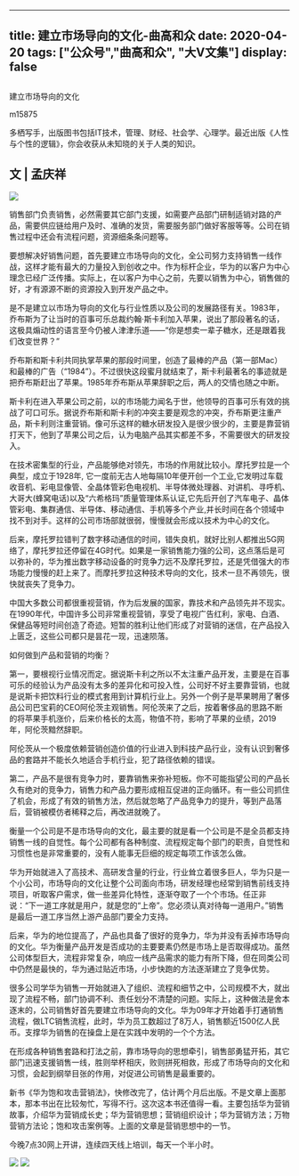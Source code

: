 
---
title:   建立市场导向的文化-曲高和众
date: 2020-04-20
tags: ["公众号","曲高和众", "大V文集"]
display: false
---


## 



建立市场导向的文化




m15875




多栖写手，出版图书包括IT技术，管理、财经、社会学、心理学。最近出版《人性与个性的逻辑》，你会收获从未知晓的关于人类的知识。


## **文 | 孟庆祥**

<img class="rich_pages js_insertlocalimg" data-ratio="0.746268656716418" data-s="300,640" src="https://mmbiz.qpic.cn/mmbiz_jpg/fxGMiaL5Zj1jjuSSX2RbPUvYbk7x1ZFjfibKgzqicvobBMicLAlwNOzDq2RUQib7LxHrdQqc7pJiabspmlveUZdsmicWQ/640?wx_fmt=jpeg" data-type="jpeg" data-w="1005" style=""/>

销售部门负责销售，必然需要其它部门支援，如需要产品部门研制适销对路的产品，需要供应链给用户及时、准确的发货，需要服务部门做好客服等等。公司在销售过程中还会有流程问题，资源细条条问题等。

要想解决好销售问题，首先要建立市场导向的文化，全公司努力支持销售一线作战，这样才能有最大的力量投入到创收之中。作为标杆企业，华为的以客户为中心理念已经广泛传播。实际上，在以客户为中心之前，先要以销售为中心，销售做的好，才有源源不断的资源投入到开发产品之中。

是不是建立以市场为导向的文化与行业性质以及公司的发展路径有关。1983年，乔布斯为了让当时的百事可乐总裁约翰·斯卡利加入苹果，说出了那段著名的话，这极具煽动性的语言至今仍被人津津乐道——“你是想卖一辈子糖水，还是跟着我们改变世界？”

乔布斯和斯卡利共同执掌苹果的那段时间里，创造了最棒的产品（第一部Mac）和最棒的广告（“1984”）。不过很快这段蜜月就结束了，斯卡利最著名的事迹就是把乔布斯赶出了苹果。1985年乔布斯从苹果辞职之后，两人的交情也随之中断。

斯卡利在进入苹果公司之前，以的市场能力闻名于世，他领导的百事可乐有效的挑战了可口可乐。据说乔布斯和斯卡利的冲突主要是观念的冲突，乔布斯更注重产品，斯卡利则注重营销。像可乐这样的糖水研发投入是很少很少的，主要是靠营销打天下，他到了苹果公司之后，认为电脑产品其实都差不多，不需要很大的研发投入。

在技术密集型的行业，产品能够绝对领先，市场的作用就比较小。摩托罗拉是一个典型，成立于1928年, 它一度前无古人地每隔10年便开创一个工业,它发明过车载收音机、彩电显像管、全晶体管彩色电视机、半导体微处理器、对讲机、寻呼机、大哥大(蜂窝电话)以及“六希格玛”质量管理体系认证,它先后开创了汽车电子、晶体管彩电、集群通信、半导体、移动通信、手机等多个产业,并长时间在各个领域中找不到对手。这样的公司市场部就很弱，慢慢就会形成以技术为中心的文化。

后来，摩托罗拉错判了数字移动通信的时间，错失良机，就好比别人都推出5G网络了，摩托罗拉还停留在4G时代。如果是一家销售能力强的公司，这点落后是可以弥补的，华为推出数字移动设备的时竞争力远不及摩托罗拉，还是凭借强大的市场能力慢慢的赶上来了。而摩托罗拉这种技术导向的文化，技术一旦不再领先，很快就丧失了竞争力。

中国大多数公司都很重视营销，作为后发展的国家，靠技术和产品领先并不现实。在1990年代，中国许多公司非常重视营销，享受了电视广告红利，家电、白酒、保健品等短时间创造了奇迹。短暂的胜利让他们形成了对营销的迷信，在产品投入上匮乏，这些公司都只是昙花一现，迅速陨落。

如何做到产品和营销的均衡？

第一，要根视行业情况而定。据说斯卡利之所以不太注重产品开发，主要是在百事可乐的经验认为产品没有太多的差异化和可投入性，公司好不好主要靠营销，也就是说斯卡把饮料行业的模式套用到计算机行业上。另外一个例子是苹果聘用了奢侈品公司巴宝莉的CEO阿伦茨主观销售。阿伦茨来了之后，按着奢侈品的思路不断的将苹果手机涨价，后来价格长的太高，物值不符，影响了苹果的业绩，2019年，阿伦茨黯然辞职。

阿伦茨从一个极度依赖营销创造价值的行业进入到科技产品行业，没有认识到奢侈品的套路并不能长久地适合手机行业，犯了路径依赖的错误。

第二，产品不是很有竞争力时，要靠销售来弥补短板。你不可能指望公司的产品长久有绝对的竞争力，销售力和产品力要形成相互促进的正向循环。有一些公司抓住了机会，形成了有效的销售方法，然后就忽略了产品竞争力的提升，等到产品落后，营销被模仿者稀释之后，再改进就晚了。

衡量一个公司是不是市场导向的文化，最主要的就是看一个公司是不是全员都支持销售一线的自觉性。每个公司都有各种制度、流程规定每个部门的职责，自觉性和习惯性也是非常重要的，没有人能事无巨细的规定每项工作该怎么做。

华为开始就进入了高技术、高研发含量的行业，行业耸立着很多巨人，华为只是一个小公司，市场导向的文化让整个公司面向市场，研发经理也经常到销售前线支持项目，听取客户需求，做一些差异化特性，逐渐夺取了一个个市场。任正非说：“下一道工序就是用户，就是您的“上帝”。您必须认真对待每一道用户。”销售是最后一道工序当然上游产品部门要全力支持。

后来，华为的地位提高了，产品也具备了很好的竞争力，华为并没有丢掉市场导向的文化。华为衡量产品开发是否成功的主要要素仍然是市场上是否取得成功。虽然公司体型巨大，流程非常复杂，响应一线产品需求的能力有所下降，但在同类公司中仍然是最快的，华为通过贴近市场，小步快跑的方法逐渐建立了竞争优势。

很多公司学华为销售一开始就进入了组织、流程和细节之中，公司规模不大，就出现了流程不畅，部门协调不利、责任划分不清楚的问题。实际上，这种做法是舍本逐末的，公司销售好首先要建立市场导向的文化。华为09年才开始着手打通销售流程，做LTC销售流程，此时，华为员工数超过了8万人，销售额近1500亿人民币。支撑华为销售的在操盘上是在实践中发明的一个个方法。

在形成各种销售套路和打法之前，靠市场导向的思想牵引，销售部勇猛开拓，其它部门迅速支援销售一线，胜则举杯相庆，败则拼死相救，形成了市场导向的文化和习惯，会起到纲举目张的作用，对促进公司销售是最重要的。

新书《华为饱和攻击营销法》，快修改完了，估计两个月后出版。不是文章上面那本，那本书出在比较匆忙，写得不行。这次这本书还值得一看。主要包括华为营销故事，介绍华为营销成长史；华为营销思想；营销组织设计；华为营销方法；万物营销方法论；饱和攻击案例等。上面的文章是营销思想中的一节。

今晚7点30网上开讲，连续四天线上培训，每天一个半小时。



<img class="rich_pages" data-ratio="5.546875" data-s="300,640" src="https://mmbiz.qpic.cn/mmbiz_jpg/fxGMiaL5Zj1geshpnh4kWsplq9L0wa6wAKYowrZHPiblcJhNB5PmIngTy4MaTSPfAuxn7Zbb8nibNOsorn3uy60uA/640?wx_fmt=jpeg" data-type="jpeg" data-w="1024" style=""/>



<img class="rich_pages" data-ratio="1.7786666666666666" data-s="300,640" src="https://mmbiz.qpic.cn/mmbiz_png/fxGMiaL5Zj1geshpnh4kWsplq9L0wa6wAE3FChJib6Uel1nfJgmLsGGOAfV5vHoEfd2Sib30qk5XNgbeERrV86TyA/640?wx_fmt=png" data-type="png" data-w="750" style=""/>










